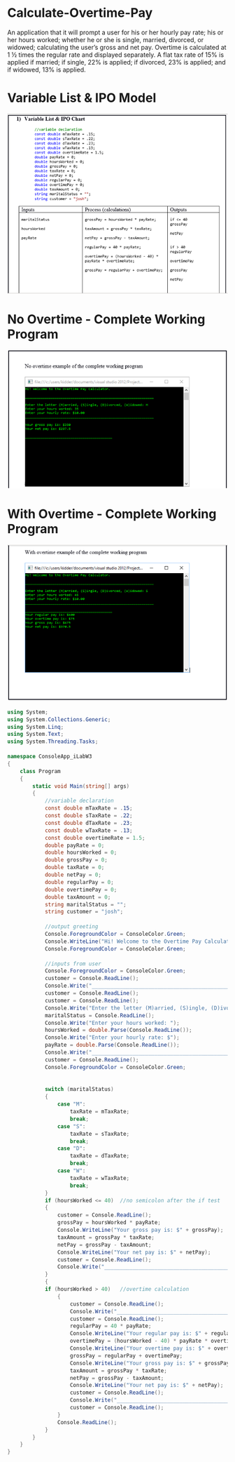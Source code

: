 # Calculate-Overtime-Pay
An application that it will prompt a user for his or her hourly pay rate; his or her hours worked; whether he or she is single,  married, divorced, or widowed; calculating the user’s gross and net pay. Overtime is calculated at 1 ½ times the regular rate  and displayed separately. A flat tax rate of 15% is applied if married; if single, 22% is applied; if divorced, 23% is applied;  and if widowed, 13% is applied.

# Variable List & IPO Model
![Variable List & IPO Model](https://raw.githubusercontent.com/kiddjsh/Calculate-Overtime-Pay/main/images/Variable%20List%20%26%20IPO%20Model.PNG)

# No Overtime - Complete Working Program
![No Overtime - Complete Working Program](https://raw.githubusercontent.com/kiddjsh/Calculate-Overtime-Pay/main/images/No%20Overtime%20Example.PNG)

# With Overtime - Complete Working Program
![With Overtime - Complete Working Program](https://raw.githubusercontent.com/kiddjsh/Calculate-Overtime-Pay/main/images/Overtime%20Example.PNG)

```C#
using System;
using System.Collections.Generic;
using System.Linq;
using System.Text;
using System.Threading.Tasks;

namespace ConsoleApp_iLabW3
{
    class Program
    {
        static void Main(string[] args)
        {
            //variable declaration
            const double mTaxRate = .15;
            const double sTaxRate = .22;
            const double dTaxRate = .23;
            const double wTaxRate = .13;
            const double overtimeRate = 1.5;
            double payRate = 0;
            double hoursWorked = 0;
            double grossPay = 0;
            double taxRate = 0;
            double netPay = 0;
            double regularPay = 0;
            double overtimePay = 0;
            double taxAmount = 0;
            string maritalStatus = "";
            string customer = "josh";

            //output greeting
            Console.ForegroundColor = ConsoleColor.Green;
            Console.WriteLine("Hi! Welcome to the Overtime Pay Calculator.");
            Console.ForegroundColor = ConsoleColor.Green;

            //inputs from user
            Console.ForegroundColor = ConsoleColor.Green;
            customer = Console.ReadLine();
            Console.Write("_________________________________________________________________");
            customer = Console.ReadLine();
            customer = Console.ReadLine();
            Console.Write("Enter the letter (M)arried, (S)ingle, (D)ivorced, (W)idowed: ");
            maritalStatus = Console.ReadLine();
            Console.Write("Enter your hours worked: ");
            hoursWorked = double.Parse(Console.ReadLine());
            Console.Write("Enter your hourly rate: $");
            payRate = double.Parse(Console.ReadLine());
            Console.Write("_________________________________________________________________");
            customer = Console.ReadLine();
            Console.ForegroundColor = ConsoleColor.Green;


            switch (maritalStatus)
            {
                case "M":
                    taxRate = mTaxRate;
                    break;
                case "S":
                    taxRate = sTaxRate;
                    break;
                case "D":
                    taxRate = dTaxRate;
                    break;
                case "W":
                    taxRate = wTaxRate;
                    break;
            }
            if (hoursWorked <= 40)  //no semicolon after the if test
            {
                customer = Console.ReadLine();
                grossPay = hoursWorked * payRate;
                Console.WriteLine("Your gross pay is: $" + grossPay);
                taxAmount = grossPay * taxRate;
                netPay = grossPay - taxAmount;
                Console.WriteLine("Your net pay is: $" + netPay);
                customer = Console.ReadLine();
                Console.Write("____________________________________________");
            }
            {
            if (hoursWorked > 40)   //overtime calculation
                {
                    customer = Console.ReadLine();
                    Console.Write("____________________________________________");
                    customer = Console.ReadLine();
                    regularPay = 40 * payRate;
                    Console.WriteLine("Your regular pay is: $" + regularPay);
                    overtimePay = (hoursWorked - 40) * payRate * overtimeRate;
                    Console.WriteLine("Your overtime pay is: $" + overtimePay);
                    grossPay = regularPay + overtimePay;
                    Console.WriteLine("Your gross pay is: $" + grossPay);
                    taxAmount = grossPay * taxRate;
                    netPay = grossPay - taxAmount;
                    Console.WriteLine("Your net pay is: $" + netPay);
                    customer = Console.ReadLine();
                    Console.Write("____________________________________________");
                    customer = Console.ReadLine();
                }
                Console.ReadLine();
            }
        }
    }
}
```
